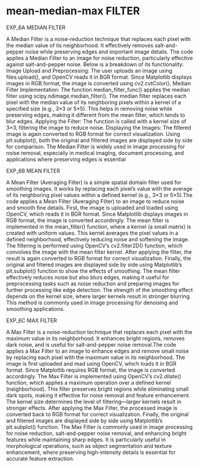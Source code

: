 # mean-median-max FILTER

EXP_6A MEDIAN FILTER

A Median Filter is a noise-reduction technique that replaces each pixel with the median value of its neighborhood. It effectively removes salt-and-pepper noise while preserving edges and important image details.
The code applies a Median Filter to an image for noise reduction, particularly effective against salt-and-pepper noise. Below is a breakdown of its functionality:
Image Upload and Preprocessing: The user uploads an image using files.upload(), and OpenCV reads it in BGR format. Since Matplotlib displays images in RGB format, the image is converted using cv2.cvtColor().
Median Filter Implementation: The function median_filter_func() applies the median filter using scipy.ndimage.median_filter(). The median filter replaces each pixel with the median value of its neighboring pixels within a kernel of a specified size (e.g., 3×3 or 5×5). This helps in removing noise while preserving edges, making it different from the mean filter, which tends to blur edges.
Applying the Filter: The function is called with a kernel size of 3×3, filtering the image to reduce noise.
Displaying the Images: The filtered image is again converted to RGB format for correct visualization. Using plt.subplot(), both the original and filtered images are displayed side by side for comparison.
The Median Filter is widely used in image processing for noise removal, especially in medical imaging, document processing, and applications where preserving edges is essential

EXP_6B MEAN FILTER

A Mean Filter (Averaging Filter) is a simple spatial domain filter used for smoothing images. It works by replacing each pixel’s value with the average of its neighboring pixel values within a defined kernel (e.g., 3×3 or 5×5).The code applies a Mean Filter (Averaging Filter) to an image to reduce noise and smooth fine details. First, the image is uploaded and loaded using OpenCV, which reads it in BGR format. Since Matplotlib displays images in RGB format, the image is converted accordingly. The mean filter is implemented in the mean_filter() function, where a kernel (a small matrix) is created with uniform values. This kernel averages the pixel values in a defined neighborhood, effectively reducing noise and softening the image. The filtering is performed using OpenCV’s cv2.filter2D() function, which convolves the image with the mean filter kernel. After applying the filter, the result is again converted to RGB format for correct visualization. Finally, the original and filtered images are displayed side by side using Matplotlib’s plt.subplot() function to show the effects of smoothing. The mean filter effectively reduces noise but also blurs edges, making it useful for preprocessing tasks such as noise reduction and preparing images for further processing like edge detection. The strength of the smoothing effect depends on the kernel size, where larger kernels result in stronger blurring. This method is commonly used in image processing for denoising and smoothing applications.


EXP_6C MAX FILTER

A Max Filter is a noise-reduction technique that replaces each pixel with the maximum value in its neighborhood. It enhances bright regions, removes dark noise, and is useful for salt-and-pepper noise removal.The code applies a Max Filter to an image to enhance edges and remove small noise by replacing each pixel with the maximum value in its neighborhood. The image is first uploaded and read using OpenCV, which loads it in BGR format. Since Matplotlib requires RGB format, the image is converted accordingly. The Max Filter is implemented using OpenCV’s cv2.dilate() function, which applies a maximum operation over a defined kernel (neighborhood). This filter preserves bright regions while eliminating small dark spots, making it effective for noise removal and feature enhancement. The kernel size determines the level of filtering—larger kernels result in stronger effects. After applying the Max Filter, the processed image is converted back to RGB format for correct visualization. Finally, the original and filtered images are displayed side by side using Matplotlib’s plt.subplot() function. The Max Filter is commonly used in image processing for noise reduction, salt-and-pepper noise removal, and enhancing bright features while maintaining sharp edges. It is particularly useful in morphological operations, such as object segmentation and texture enhancement, where preserving high-intensity details is essential for accurate feature extraction.

